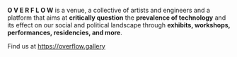 **O V E R F L O W** is a venue, a collective of artists and engineers and a platform that aims at **critically question** the
**prevalence of technology** and its effect on our social and political landscape through **exhibits, workshops, performances,
residencies, and more**.

Find us at https://overflow.gallery